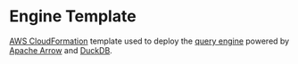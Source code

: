 # Engine Template

[AWS CloudFormation](https://aws.amazon.com/cloudformation/) template used to deploy the [query engine](../../functions/engine/README.md) powered by [Apache Arrow](https://arrow.apache.org/) and [DuckDB](https://duckdb.org/).
